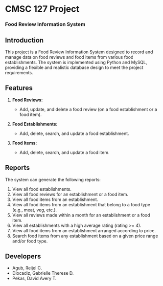 # CMSC 127 Project
### Food Review Information System

## Introduction
This project is a Food Review Information System designed to record and manage data on food reviews and food items from various food establishments. The system is implemented using Python and MySQL, providing a flexible and realistic database design to meet the project requirements.

## Features
1. **Food Reviews:**
   - Add, update, and delete a food review (on a food establishment or a food item).

2. **Food Establishments:**
   - Add, delete, search, and update a food establishment.

3. **Food Items:**
   - Add, delete, search, and update a food item.

## Reports
The system can generate the following reports:
1. View all food establishments.
2. View all food reviews for an establishment or a food item.
3. View all food items from an establishment.
4. View all food items from an establishment that belong to a food type (e.g., meat, veg, etc.).
5. View all reviews made within a month for an establishment or a food item.
6. View all establishments with a high average rating (rating >= 4).
7. View all food items from an establishment arranged according to price.
8. Search food items from any establishment based on a given price range and/or food type.

## Developers
- Agub, Reijel C.
- Diocadiz, Gabrielle Therese D.
- Pekas, David Avery T.
